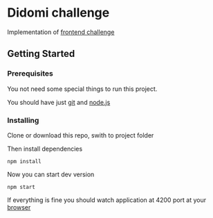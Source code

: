 # Didomi challenge

Implementation of [frontend challenge](https://github.com/didomi/challenges/tree/master/frontend)

## Getting Started

### Prerequisites

You not need some special things to run this project. 

You should have just [git](https://git-scm.com/) and [node.js](https://nodejs.org/)


### Installing

Clone or download this repo, swith to project folder

Then install dependencies

```
npm install
```

Now you can start dev version

```
npm start
```

If everything is fine you should watch application at 4200 port at your [browser](http://localhost:4200)
